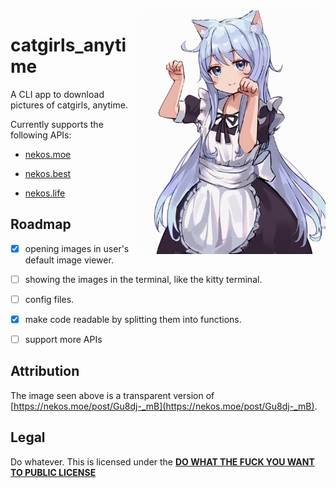 <img src="img/meow.png" align="right" width="300">

# catgirls_anytime

A CLI app to download pictures of catgirls, anytime.

Currently supports the following APIs:

- [nekos.moe](https://nekos.moe)

- [nekos.best](https://nekos.best)

- [nekos.life](https://nekos.life)

## Roadmap

- [x] opening images in user's default image viewer.

- [ ] showing the images in the terminal, like the kitty terminal.

- [ ] config files.

- [x] make code readable by splitting them into functions.

- [ ] support more APIs

## Attribution

The image seen above is a transparent version of [https://nekos.moe/post/Gu8dj-_mB](https://nekos.moe/post/Gu8dj-_mB).

## Legal

Do whatever. This is licensed under the **[DO WHAT THE FUCK YOU WANT TO PUBLIC LICENSE](http://wtfpl.net)**


